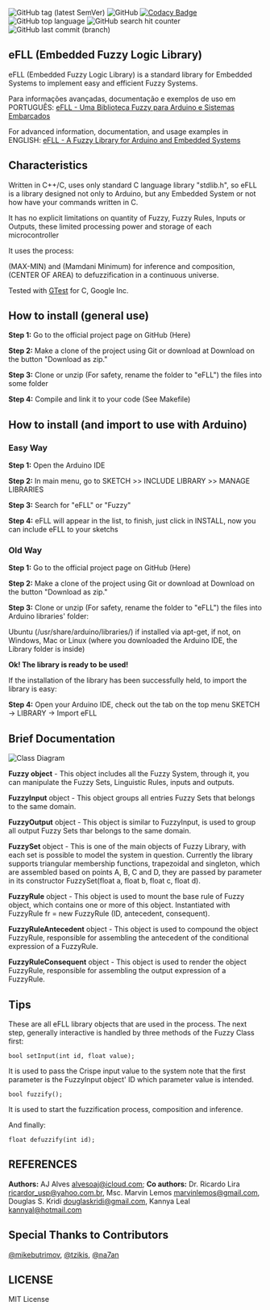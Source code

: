 ![GitHub tag (latest SemVer)](https://img.shields.io/github/tag/zerokol/eFLL.svg)
![GitHub](https://img.shields.io/github/license/zerokol/eFLL.svg)
[![Codacy Badge](https://app.codacy.com/project/badge/Grade/cf8ec18693d54d0d9437e4f198339195)](https://www.codacy.com/gh/zerokol/eFLL/dashboard?utm_source=github.com&amp;utm_medium=referral&amp;utm_content=zerokol/eFLL&amp;utm_campaign=Badge_Grade)
![GitHub top language](https://img.shields.io/github/languages/top/zerokol/eFLL.svg)
![GitHub search hit counter](https://img.shields.io/github/search/zerokol/eFLL/fuzzy.svg)
![GitHub last commit (branch)](https://img.shields.io/github/last-commit/zerokol/eFLL/master.svg)

## eFLL (Embedded Fuzzy Logic Library)

eFLL (Embedded Fuzzy Logic Library) is a standard library for Embedded Systems to implement easy and efficient Fuzzy Systems.

Para informações avançadas, documentação e exemplos de uso em PORTUGUÊS: [eFLL - Uma Biblioteca Fuzzy para Arduino e Sistemas Embarcados](https://blog.alvesoaj.com/2012/09/arduinofuzzy-uma-biblioteca-fuzzy-para.html)

For advanced information, documentation, and usage examples in ENGLISH: [eFLL - A Fuzzy Library for Arduino and Embedded Systems](https://blog.alvesoaj.com/2012/09/arduinofuzzy-fuzzy-library-for-arduino.html)

## Characteristics

Written in C++/C, uses only standard C language library "stdlib.h", so eFLL is a library designed not only to Arduino, but any Embedded System or not how have your commands written in C.

It has no explicit limitations on quantity of Fuzzy, Fuzzy Rules, Inputs or Outputs, these limited processing power and storage of each microcontroller

It uses the process:

(MAX-MIN) and (Mamdani Minimum) for inference and composition, (CENTER OF AREA) to defuzzification in a continuous universe.

Tested with [GTest](http://code.google.com/p/googletest/) for C, Google Inc.

## How to install (general use)

**Step 1:** Go to the official project page on GitHub (Here)

**Step 2:** Make a clone of the project using Git or download at Download on the button "Download as zip."

**Step 3:** Clone or unzip (For safety, rename the folder to "eFLL") the files into some folder

**Step 4:** Compile and link it to your code (See Makefile)

## How to install (and import to use with Arduino)

### Easy Way

**Step 1:** Open the Arduino IDE

**Step 2:** In main menu, go to SKETCH >> INCLUDE LIBRARY >> MANAGE LIBRARIES

**Step 3:** Search for "eFLL" or "Fuzzy"

**Step 4:** eFLL will appear in the list, to finish, just click in INSTALL, now you can include eFLL to your sketchs

### Old Way

**Step 1:** Go to the official project page on GitHub (Here)

**Step 2:** Make a clone of the project using Git or download at Download on the button "Download as zip."

**Step 3:** Clone or unzip (For safety, rename the folder to "eFLL") the files into Arduino libraries' folder:

Ubuntu (/usr/share/arduino/libraries/) if installed via apt-get, if not, on Windows, Mac or Linux (where you downloaded the Arduino IDE, the Library folder is inside)

**Ok! The library is ready to be used!**

If the installation of the library has been successfully held, to import the library is easy:

**Step 4:** Open your Arduino IDE, check out the tab on the top menu SKETCH → LIBRARY → Import eFLL

## Brief Documentation

![Class Diagram](https://raw.githubusercontent.com/zerokol/eFLL/master/uml/class-diagram.png)

**Fuzzy object** - This object includes all the Fuzzy System, through it, you can manipulate the Fuzzy Sets, Linguistic Rules, inputs and outputs.

**FuzzyInput** object - This object groups all entries Fuzzy Sets that belongs to the same domain.

**FuzzyOutput** object - This object is similar to FuzzyInput, is used to group all output Fuzzy Sets thar belongs to the same domain.

**FuzzySet** object - This is one of the main objects of Fuzzy Library, with each set is possible to model the system in question. Currently the library supports triangular membership functions, trapezoidal and singleton, which are assembled based on points A, B, C and D, they are passed by parameter in its constructor FuzzySet(float a, float b, float c, float d).

**FuzzyRule** object - This object is used to mount the base rule of Fuzzy object, which contains one or more of this object. Instantiated with FuzzyRule fr = new FuzzyRule (ID, antecedent, consequent).

**FuzzyRuleAntecedent** object - This object is used to compound the object FuzzyRule, responsible for assembling the antecedent of the conditional expression of a FuzzyRule.

**FuzzyRuleConsequent** object - This object is used to render the object FuzzyRule, responsible for assembling the output expression of a FuzzyRule.

## Tips

These are all eFLL library objects that are used in the process. The next step, generally interactive is handled by three methods of the Fuzzy Class first:

`bool setInput(int id, float value);`

It is used to pass the Crispe input value to the system note that the first parameter is the FuzzyInput object' ID which parameter value is intended.

`bool fuzzify();`

It is used to start the fuzzification process, composition and inference.

And finally:

`float defuzzify(int id);`

## REFERENCES

**Authors:** AJ Alves <alvesoaj@icloud.com>; **Co authors:** Dr. Ricardo Lira <ricardor_usp@yahoo.com.br>, Msc. Marvin Lemos <marvinlemos@gmail.com>, Douglas S. Kridi <douglaskridi@gmail.com>, Kannya Leal <kannyal@hotmail.com>

## Special Thanks to Contributors

[@mikebutrimov](https://github.com/mikebutrimov), [@tzikis](https://github.com/tzikis), [@na7an](https://github.com/na7an)

## LICENSE

MIT License
